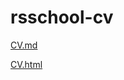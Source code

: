# rsschool-cv
[CV.md](https://p1aneta.github.io/rsschool-cv/cv)

[CV.html](https://p1aneta.github.io/rsschool-cv/)
